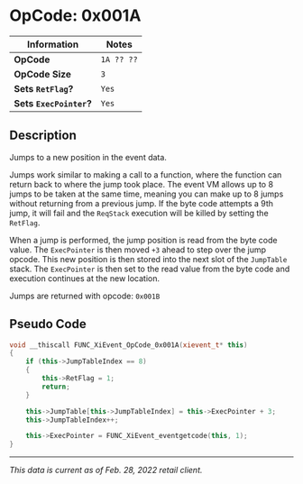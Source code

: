 # OpCode: 0x001A

| Information               | Notes |
|---                        |---    |
| **OpCode**                | `1A ?? ??` |
| **OpCode Size**           | `3`   |
| **Sets `RetFlag`?**       | `Yes` |
| **Sets `ExecPointer`?**   | `Yes` |

## Description

Jumps to a new position in the event data.

Jumps work similar to making a call to a function, where the function can return back to where the jump took place. The event VM allows up to 8 jumps to be taken at the same time, meaning you can make up to 8 jumps without returning from a previous jump. If the byte code attempts a 9th jump, it will fail and the `ReqStack` execution will be killed by setting the `RetFlag`.

When a jump is performed, the jump position is read from the byte code value. The `ExecPointer` is then moved `+3` ahead to step over the jump opcode. This new position is then stored into the next slot of the `JumpTable` stack. The `ExecPointer` is then set to the read value from the byte code and execution continues at the new location.

Jumps are returned with opcode: `0x001B`

## Pseudo Code

```cpp
void __thiscall FUNC_XiEvent_OpCode_0x001A(xievent_t* this)
{
    if (this->JumpTableIndex == 8)
    {
        this->RetFlag = 1;
        return;
    }

    this->JumpTable[this->JumpTableIndex] = this->ExecPointer + 3;
    this->JumpTableIndex++;

    this->ExecPointer = FUNC_XiEvent_eventgetcode(this, 1);
}
```

---

_This data is current as of Feb. 28, 2022 retail client._